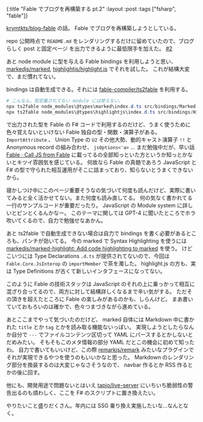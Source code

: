 {:title "Fable でブログを再構築する pt.2"
:layout :post
:tags ["fsharp", "fable"]}

[krymtkts/blog-fable](https://github.com/krymtkts/blog-fable) の話。
Fable でブログを再構築しようとしている。

repo 公開時点で `README.md` をレンダリングするだけに留めていたので、ブログらしく post と固定ページ を出力できるように最低限手を加えた。
[#2](https://github.com/krymtkts/blog-fable/pull/2)

あと node module に型を与える Fable bindings を利用しようと思い、 [markedjs/marked](https://github.com/markedjs/marked), [highlightjs/highlight.js](https://github.com/highlightjs/highlight.js) でそれを試した。
これが結構大変で、まだ慣れてない。

bindings は自動生成できる。それには [fable-compiler/ts2fable](https://github.com/fable-compiler/ts2fable) を利用する。

```powershell
# こんなん。型定義されてない module には使えない。
npx ts2fable node_modules\@types\marked\index.d.ts src/bindings/Marked.fs
npx ts2fable node_modules\@types\highlightjs\index.d.ts src/bindings/HighlightJs.fs
```

で出力された型を Fable の F# コードで利用するのだけど、うまく使うために色々覚えないといけない Fable 独自の型・関数・演算子がある。
`ImportAttribute` 、 Union Type の `U2` その他大勢、動的キャスト演算子 `!!` と Anonymous record の組み合わせ、 `jsOptions<'a>` ...
まだ勉強中だが、早い話 [Fable · Call JS from Fable](https://fable.io/docs/communicate/js-from-fable.html) に載ってるの全部知っといた方というか知っとかないとキツイ雰囲気を感じている。
何故なら Fable の真髄であろう JavaScript と F# の型で守られた相互運用がそこに詰まっており、知らないとうまくできないから。

寝かしつけ中にこのページ重要そうなの気づいて何度も読んだけど、実際に書いてみると全く活かせてない。また何度も読み直してる。
何の気なく書かれてる一行のサンプルコードが重要だったり。 JavaScript の Module system に詳しいとピンとくるんかなー。
このテーマに関しては GPT-4 に聞いたところでホラ吹いてくるので、自力で勉強せなあかん。

あと ts2fable で自動生成できない場合は自力で bindings を書く必要があるところも、パンチが効いてる。
今の marked で Syntax Highlighting を使うには[markedjs/marked-highlight: Add code highlighting to marked](https://github.com/markedjs/marked-highlight) を使う。
けどこいつには Type Declarations `.d.ts` が提供されてないので、今回は `Fable.Core.JsInterop` の `importMember` で茶を濁した。
highlight.js の方も、実は Type Definitions が古くて新しいインタフェースになってない。

このように Fable の技術スタックは JavaScript のそれの上に乗っかって相互に混ざり合ってるので、両方に対して結構詳しくなるまで辛い気がする。
ただその頂きを超えたところに Fable の楽しみがあるのかも、しらんけど。
まあ書いていておもろいのは確かで、色々つまづきながら進めている。

あとここまでやって気づいたのだけど、 marked 自体には Markdown 中に書かれた `title` とか `tag` とかを読み取る機能ないっぽい。
実現しようとしたらなんか自分で `---` でファイルコンテンツ区切って YAML にパースするとかしないとだめみたい。
そもそもこのメタ情報の部分 YAML だとこの機会に初めて知ったわ。
自力で書いてもいいけど、この際 [remarkjs/remark](https://github.com/remarkjs/remark) みたいなプラグインでそれが実現できるやつを使うのもいいかなと思った。
Markdown のレンダリング部分を換装するのは大変じゃなさそうなので、 navbar 作るとか RSS 作るとかの後に回す。

他にも、開発用途で問題ないとはいえ [tapio/live-server](https://github.com/tapio/live-server) にいちいち脆弱性の警告出るのも煩わしく、ここを F# のスクリプトに置き換えたい。

やりたいこと盛りだくさん。年内には SSG 乗り換え実施したいな...なんとなく。
